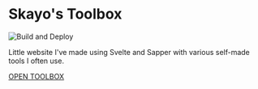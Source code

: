# Skayo's Toolbox

![Build and Deploy](https://github.com/Skayo/Toolbox/workflows/Build%20and%20Deploy/badge.svg)

Little website I've made using Svelte and Sapper with various self-made tools I often use.

[OPEN TOOLBOX](https://tools.skayo.dev)